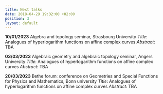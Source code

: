 ```yaml
---
title: Next talks
date: 2018-04-29 19:32:00 +02:00
position: 3
layout: default
---
```


**10/01/2023**
Algebra and topology seminar, Strasbourg University
*Title*: Analogues of hyperlogarithm functions on affine complex curves
*Abstract*: TBA

**03/03/2023**
Algebraic geometry and algebraic topology seminar, Angers University
*Title*: Analogues of hyperlogarithm functions on affine complex curves
*Abstract*: TBA

**20/03/2023**
Bethe forum: conference on Geometries and Special Functions for Physics and Mathematics, Bonn university
*Title*: Analogues of hyperlogarithm functions on affine complex curves
*Abstract*: TBA